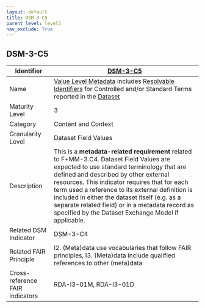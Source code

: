 ```yaml
---
layout: default
title: DSM-3-C5
parent_level: level3
nav_exclude: True
---
```


## DSM-3-C5

| Identifier | [DSM-3-C5](https://github.com/FAIRplus/Data-Maturity/blob/master/docs/_indicators/DSM-3-C5.md) |
| --------- | ----------|
| Name | [Value Level Metadata](https://fairplus.github.io/Data-Maturity/docs/Glossary/#value-level-metadata) includes [Resolvable Identifiers](https://fairplus.github.io/Data-Maturity/docs/Glossary/#resolvable-identifier) for Controlled and/or Standard Terms reported in the [Dataset](https://fairplus.github.io/Data-Maturity/docs/Glossary/#dataset) |
| Maturity Level | 3 |
| Category | Content and Context |
| Granularity Level | Dataset Field Values |
| Description | This is a **metadata-related requirement** related to F+MM-3.C4. Dataset Field Values are expected to use standard terminology that are defined and described by other external resources. This indicator requires that for each term used a reference to its external definition is included in either the dataset itself (e.g. as a separate related field) or in a metadata record as specified by the Dataset Exchange Model if applicable. |
| Related DSM Indicator| DSM-3-C4 |
| Related FAIR Principle | I2. (Meta)data use vocabularies that follow FAIR principles, I3. (Meta)data include qualified references to other (meta)data|
| Cross-reference FAIR indicators | RDA-I3-01M, RDA-I3-01D  |
